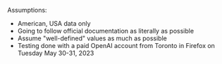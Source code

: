 Assumptions:

- American, USA data only
- Going to follow official documentation as literally as possible
- Assume "well-defined" values as much as possible
- Testing done with a paid OpenAI account from Toronto in Firefox on Tuesday May 30-31, 2023
